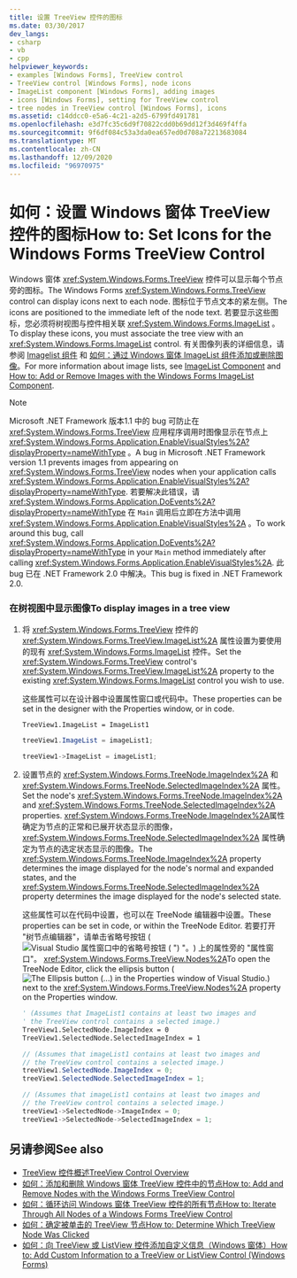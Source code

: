 ```yaml
---
title: 设置 TreeView 控件的图标
ms.date: 03/30/2017
dev_langs:
- csharp
- vb
- cpp
helpviewer_keywords:
- examples [Windows Forms], TreeView control
- TreeView control [Windows Forms], node icons
- ImageList component [Windows Forms], adding images
- icons [Windows Forms], setting for TreeView control
- tree nodes in TreeView control [Windows Forms], icons
ms.assetid: c14ddcc0-e5a6-4c21-a2d5-6799fd491781
ms.openlocfilehash: e3d7fc35c6d9f70822cdd0b69dd12f3d469f4ffa
ms.sourcegitcommit: 9f6df084c53a3da0ea657ed0d708a72213683084
ms.translationtype: MT
ms.contentlocale: zh-CN
ms.lasthandoff: 12/09/2020
ms.locfileid: "96970975"
---
```

# <a name="how-to-set-icons-for-the-windows-forms-treeview-control"></a><span data-ttu-id="423cf-102">如何：设置 Windows 窗体 TreeView 控件的图标</span><span class="sxs-lookup"><span data-stu-id="423cf-102">How to: Set Icons for the Windows Forms TreeView Control</span></span>
<span data-ttu-id="423cf-103">Windows 窗体 <xref:System.Windows.Forms.TreeView> 控件可以显示每个节点旁的图标。</span><span class="sxs-lookup"><span data-stu-id="423cf-103">The Windows Forms <xref:System.Windows.Forms.TreeView> control can display icons next to each node.</span></span> <span data-ttu-id="423cf-104">图标位于节点文本的紧左侧。</span><span class="sxs-lookup"><span data-stu-id="423cf-104">The icons are positioned to the immediate left of the node text.</span></span> <span data-ttu-id="423cf-105">若要显示这些图标，您必须将树视图与控件相关联 <xref:System.Windows.Forms.ImageList> 。</span><span class="sxs-lookup"><span data-stu-id="423cf-105">To display these icons, you must associate the tree view with an <xref:System.Windows.Forms.ImageList> control.</span></span> <span data-ttu-id="423cf-106">有关图像列表的详细信息，请参阅 [Imagelist 组件](imagelist-component-windows-forms.md) 和 [如何：通过 Windows 窗体 ImageList 组件添加或删除图像](how-to-add-or-remove-images-with-the-windows-forms-imagelist-component.md)。</span><span class="sxs-lookup"><span data-stu-id="423cf-106">For more information about image lists, see [ImageList Component](imagelist-component-windows-forms.md) and [How to: Add or Remove Images with the Windows Forms ImageList Component](how-to-add-or-remove-images-with-the-windows-forms-imagelist-component.md).</span></span>  
  
> [!NOTE]
> <span data-ttu-id="423cf-107">Microsoft .NET Framework 版本1.1 中的 bug 可防止在 <xref:System.Windows.Forms.TreeView> 应用程序调用时图像显示在节点上 <xref:System.Windows.Forms.Application.EnableVisualStyles%2A?displayProperty=nameWithType> 。</span><span class="sxs-lookup"><span data-stu-id="423cf-107">A bug in Microsoft .NET Framework version 1.1 prevents images from appearing on <xref:System.Windows.Forms.TreeView> nodes when your application calls <xref:System.Windows.Forms.Application.EnableVisualStyles%2A?displayProperty=nameWithType>.</span></span> <span data-ttu-id="423cf-108">若要解决此错误，请 <xref:System.Windows.Forms.Application.DoEvents%2A?displayProperty=nameWithType> 在 `Main` 调用后立即在方法中调用 <xref:System.Windows.Forms.Application.EnableVisualStyles%2A> 。</span><span class="sxs-lookup"><span data-stu-id="423cf-108">To work around this bug, call <xref:System.Windows.Forms.Application.DoEvents%2A?displayProperty=nameWithType> in your `Main` method immediately after calling <xref:System.Windows.Forms.Application.EnableVisualStyles%2A>.</span></span> <span data-ttu-id="423cf-109">此 bug 已在 .NET Framework 2.0 中解决。</span><span class="sxs-lookup"><span data-stu-id="423cf-109">This bug is fixed in .NET Framework 2.0.</span></span>  
  
### <a name="to-display-images-in-a-tree-view"></a><span data-ttu-id="423cf-110">在树视图中显示图像</span><span class="sxs-lookup"><span data-stu-id="423cf-110">To display images in a tree view</span></span>  
  
1. <span data-ttu-id="423cf-111">将 <xref:System.Windows.Forms.TreeView> 控件的 <xref:System.Windows.Forms.TreeView.ImageList%2A> 属性设置为要使用的现有 <xref:System.Windows.Forms.ImageList> 控件。</span><span class="sxs-lookup"><span data-stu-id="423cf-111">Set the <xref:System.Windows.Forms.TreeView> control's <xref:System.Windows.Forms.TreeView.ImageList%2A> property to the existing <xref:System.Windows.Forms.ImageList> control you wish to use.</span></span>  
  
     <span data-ttu-id="423cf-112">这些属性可以在设计器中设置属性窗口或代码中。</span><span class="sxs-lookup"><span data-stu-id="423cf-112">These properties can be set in the designer with the Properties window, or in code.</span></span>  
  
    ```vb  
    TreeView1.ImageList = ImageList1  
    ```  
  
    ```csharp  
    treeView1.ImageList = imageList1;  
    ```  
  
    ```cpp  
    treeView1->ImageList = imageList1;  
    ```  
  
2. <span data-ttu-id="423cf-113">设置节点的 <xref:System.Windows.Forms.TreeNode.ImageIndex%2A> 和 <xref:System.Windows.Forms.TreeNode.SelectedImageIndex%2A> 属性。</span><span class="sxs-lookup"><span data-stu-id="423cf-113">Set the node's <xref:System.Windows.Forms.TreeNode.ImageIndex%2A> and <xref:System.Windows.Forms.TreeNode.SelectedImageIndex%2A> properties.</span></span> <span data-ttu-id="423cf-114"><xref:System.Windows.Forms.TreeNode.ImageIndex%2A>属性确定为节点的正常和已展开状态显示的图像， <xref:System.Windows.Forms.TreeNode.SelectedImageIndex%2A> 属性确定为节点的选定状态显示的图像。</span><span class="sxs-lookup"><span data-stu-id="423cf-114">The <xref:System.Windows.Forms.TreeNode.ImageIndex%2A> property determines the image displayed for the node's normal and expanded states, and the <xref:System.Windows.Forms.TreeNode.SelectedImageIndex%2A> property determines the image displayed for the node's selected state.</span></span>  
  
     <span data-ttu-id="423cf-115">这些属性可以在代码中设置，也可以在 TreeNode 编辑器中设置。</span><span class="sxs-lookup"><span data-stu-id="423cf-115">These properties can be set in code, or within the TreeNode Editor.</span></span> <span data-ttu-id="423cf-116">若要打开 "树节点编辑器"，请单击省略号按钮 ( ![ Visual Studio 属性窗口中的省略号按钮 ( ") "。 ](./media/visual-studio-ellipsis-button.png)) 上的属性旁的 "属性窗口"。 <xref:System.Windows.Forms.TreeView.Nodes%2A></span><span class="sxs-lookup"><span data-stu-id="423cf-116">To open the TreeNode Editor, click the ellipsis button ( ![The Ellipsis button (...) in the Properties window of Visual Studio.](./media/visual-studio-ellipsis-button.png)) next to the <xref:System.Windows.Forms.TreeView.Nodes%2A> property on the Properties window.</span></span>  
  
    ```vb  
    ' (Assumes that ImageList1 contains at least two images and  
    ' the TreeView control contains a selected image.)  
    TreeView1.SelectedNode.ImageIndex = 0  
    TreeView1.SelectedNode.SelectedImageIndex = 1  
    ```  
  
    ```csharp  
    // (Assumes that imageList1 contains at least two images and  
    // the TreeView control contains a selected image.)  
    treeView1.SelectedNode.ImageIndex = 0;  
    treeView1.SelectedNode.SelectedImageIndex = 1;  
    ```  
  
    ```cpp  
    // (Assumes that imageList1 contains at least two images and  
    // the TreeView control contains a selected image.)  
    treeView1->SelectedNode->ImageIndex = 0;  
    treeView1->SelectedNode->SelectedImageIndex = 1;  
    ```  
  
## <a name="see-also"></a><span data-ttu-id="423cf-117">另请参阅</span><span class="sxs-lookup"><span data-stu-id="423cf-117">See also</span></span>

- [<span data-ttu-id="423cf-118">TreeView 控件概述</span><span class="sxs-lookup"><span data-stu-id="423cf-118">TreeView Control Overview</span></span>](treeview-control-overview-windows-forms.md)
- [<span data-ttu-id="423cf-119">如何：添加和删除 Windows 窗体 TreeView 控件中的节点</span><span class="sxs-lookup"><span data-stu-id="423cf-119">How to: Add and Remove Nodes with the Windows Forms TreeView Control</span></span>](how-to-add-and-remove-nodes-with-the-windows-forms-treeview-control.md)
- [<span data-ttu-id="423cf-120">如何：循环访问 Windows 窗体 TreeView 控件的所有节点</span><span class="sxs-lookup"><span data-stu-id="423cf-120">How to: Iterate Through All Nodes of a Windows Forms TreeView Control</span></span>](how-to-iterate-through-all-nodes-of-a-windows-forms-treeview-control.md)
- [<span data-ttu-id="423cf-121">如何：确定被单击的 TreeView 节点</span><span class="sxs-lookup"><span data-stu-id="423cf-121">How to: Determine Which TreeView Node Was Clicked</span></span>](how-to-determine-which-treeview-node-was-clicked-windows-forms.md)
- [<span data-ttu-id="423cf-122">如何：向 TreeView 或 ListView 控件添加自定义信息（Windows 窗体）</span><span class="sxs-lookup"><span data-stu-id="423cf-122">How to: Add Custom Information to a TreeView or ListView Control (Windows Forms)</span></span>](add-custom-information-to-a-treeview-or-listview-control-wf.md)
